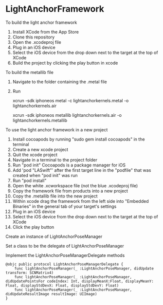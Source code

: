 # LightAnchorFramework

To build the light anchor framework

1. Install XCode from the App Store
1. Clone this repository
1. Open the .xcodeproj file
1. Plug in an iOS device
1. Select the iOS device from the drop down next to the target at the top of XCode
1. Build the project by clicking the play button in xcode

To build the metallib file

1. Navigate to the folder containing the .metal file
1. Run

    xcrun -sdk iphoneos metal -c lightanchorkernels.metal -o lightanchorkernels.air
    
    xcrun -sdk iphoneos metallib lightanchorkernels.air -o lightanchorkernels.metallib


To use the light anchor framework in a new project

1. Install cocoapods by running "sudo gem install cocoapods" in the terminal
1. Create a new xcode project
1. Quit the xcode project
1. Navigate in a terminal to the project folder
1. Run "pod init"  Cocoapods is a package manager for iOS
1. Add 'pod "LASwift"' after the first target line in the "podfile" that was created when "pod init" was run
1. Run "pod install"
1. Open the white .xcworkspace file (not the blue .xcodeproj file)
1. Copy the framework file from products into a new project    
1. Copy the .metallib file into the new project
1. Within xcode drag the framework from the left side into "Embedded Binaries" in the general tab of your target's settings
1. Plug in an iOS device
1. Select the iOS device from the drop down next to the target at the top of XCode
1. Click the play button

Create an instance of LightAnchorPoseManager

Set a class to be the delegate of LightAnchorPoseManager

Implement the LightAnchorPoseManagerDelegate methods 
```
@objc public protocol LightAnchorPoseManagerDelegate {
    func lightAnchorPoseManager(_ :LightAnchorPoseManager, didUpdate transform: SCNMatrix4)
    func lightAnchorPoseManager(_ :LightAnchorPoseManager, didUpdatePointsFor codeIndex: Int, displayMeanX:Float, displayMeanY: Float, displayStdDevX: Float, displayStdDevY: Float)
    func lightAnchorPoseManager(_ :LightAnchorPoseManager, didUpdateResultImage resultImage: UIImage)
}
```
